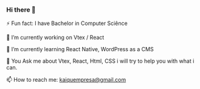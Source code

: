 ### Hi there 👋

<!--
**kaiqmo/KAIQMO** is a ✨ _special_ ✨ repository because its `README.md` (this file) appears on your GitHub profile.

Here are some ideas to get you started:

- 🔭 I’m currently working on ...
- 🌱 I’m currently learning ...
- 👯 I’m looking to collaborate on ...
- 🤔 I’m looking for help with ...
- 💬 Ask me about ...
- 📫 How to reach me: ...
- 😄 Pronouns: ...
- ⚡ Fun fact: ...
-->

⚡ Fun fact: I have Bachelor in Computer Sciênce 

🔭 I’m currently working on Vtex / React

🌱 I’m currently learning React Native, WordPress as a CMS
 
💬 You Ask me about Vtex, React, Html, CSS i will try to help you with what i can.
 
📫 How to reach me: kaiquempresa@gmail.com
